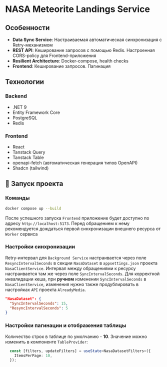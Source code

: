 # NASA Meteorite Landings Service

## Особенности

- **Data Sync Service**: Настраиваемая автоматическая синхронизация с Retry-механизмом
- **REST API**: Кеширование запросов с помощью Redis. Настроенная CORS-policy для Frontend-приложения
- **Resilient Architecture**: Docker-compose, health checks
- **Frontend**: Кеширование запросов. Пагинация

## Технологии

### Backend
- .NET 9
- Entity Framework Core
- PostgreSQL
- Redis

### Frontend
- React
- Tanstack Query
- Tanstack Table
- openapi-fetch (автоматическая генерация типов OpenAPI)
- Shadcn (tailwind)

## 🚀 Запуск проекта

### Команды
```bash
docker compose up --build
```
После успешного запуска `Frontend` приложение будет доступно по адресу `http://localhost:5173`. Перед обращением к нему рекомендуется дождаться первой синхронизации внешнего ресурса от `Worker` сервиса

### Настройки синхронизации

Retry-интервал для `Background Service` настраивается через поле `ResyncIntervalSeconds` в секции `NasaDataset` в `appsettings.json` проекта `NasaClientService`. Интервал между обращениями к ресурсу настраивается там же через поле `SyncIntervalSeconds`. Для корректной инвалидации кеша, при **ручном** изменении `SyncIntervalSeconds` в `NasaClientService`, изменения нужно также продублировать в настройках `API` проекта `AlreadyMedia`.

```json
"NasaDataset": {
  "SyncIntervalSeconds": 15,
  "ResyncIntervalSeconds": 5
}
```
### Настройки пагинации и отображения таблицы

Количество строк в таблице по умолчанию - **10**. Значение можно изменить в компоненте `TableProvider`: 
```ts
  const [filters, updateFilters] = useState<NasaDatasetFilters>({
    ItemsPerPage: 10,
  });
```
